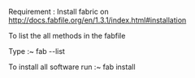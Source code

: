 Requirement : Install fabric on http://docs.fabfile.org/en/1.3.1/index.html#installation

To list the all methods in the fabfile

Type :~ fab --list  

To install all software run
:~ fab install
